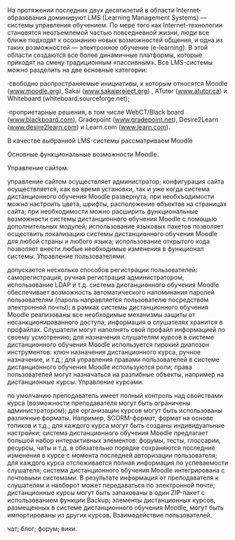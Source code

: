 
На протяжении последних двух десятилетий в области Internet-образования доминируют LMS (Learning Management Systems) — системы управления обучением. По мере того как Internet-технологии становятся неотъемлемой частью повседневной жизни, люди все ближе подходят к осознанию новых возможностей общения, и одна из таких возможностей — электронное обучение (e-learning). В этой области создаются все более динамичные платформы, которые приходят на смену традиционным «пассивным».
Все LMS-системы можно разделить на две основные категории:

·свободно распространяемые инициативы, к которым относятся Moodle (www.moodle.org), Sakai (www.sakaiproject.org) , ATutor (www.atutor.ca) и Whiteboard (whiteboard.sourceforge.net);

·проприетарные решения, в том числе WebCT/Black board (www.blackboard.com), Gradepoint (www.gradepoint.net), Desire2Learn (www.desire2learn.com) и Learn.com (www.learn.com).

В качестве выбранной LMS-системы рассматриваем Moodle

Основные функциональные возможности Moodle.

Управление сайтом.

управление сайтом осуществляет администратор;
конфигурация сайта осуществляется, как во время установки, так и уже когда система дистанционного обучения Moodle развернута;
при необхъодимости можно настроить цвета, шрифты, расположение объектов на страницах сайта;
при необходимости можно расширить функциональные возможности системы дистанционного обучения Moodle с помощью дополнительных модулей;
использование языковых пакетов позволяет осществить локализацию системы дистанционного обучения Moodle для любой страны и любого языка;
использование открытого кода позволяет внести любые необходимые изменения в функционал системы.
Управление пользователями.

допускается несколько способов регистрации пользователей: саморегистрация, ручная регистрация администратором, использование LDAP и т.д.
система дистанционного обучения Moodle обеспечивает возможность автоматического напоминания паролей пользователям (пароль направляется пользователю посредством электронной почты);
в рамках системы дистанционного обучения Moodle реализованы все необходимые механизмы защиты от несанкционированного доступа;
информация о слушателях хранится в профайлах. Слушатели могут наполнять свой профайл информацией по своему усмотрению;
для назначения слушателям курсов в системе дистанционного обучения Moodle используется гирокий диапозон инструментов: ключ назначения дистанционного курса, ручное назначение, и т.д.;
для управления правами пользователей в системе дистанционного обучения Moodle используются роли;
права пользователей могут назначаться на разлибные объекты, например на дистанционные курсы.
Управление курсами.

по умолчанию преподаватель имеет полный контроль над свойствами курса (возможности преподавателя могут быть ограничены администратором);
для организации курсов могут быть использованы различные форматы. Например, SCORM-формат, формат на основе топиков и т.д.;
для каждого курса могут быть созданы индивидуальные настройки;
система дистанционного обучения Moodle предлагает большой набор интерактивных элементов: форумы, тесты, глоссарии, ресурсы, чаты и т.д.
в обязательно порядке сохраняются последние изменения в курсе с момента последней авторизации пользователя;
для каждого курса отслеживается полная информация по успеваемости слушателя;
система дистанционного обучения Moodle интегрирована с почтовыми системами. В результате информация от преподавателя к слушателям и наоборот может передаваться по электронной почте;
дистанционные курсы могут быть запакованы в один ZIP-пакет с использованием функции Backup;
элементы дистанционных курсов, размещенных в системе дистанционного обучения Moodle, могут быть импортированы из других курсов.
Взаимодействие пользователей.

чат;
блог;
форум;
вики.
